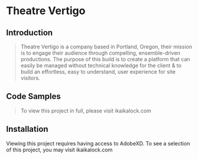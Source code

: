 # Theatre Vertigo

## Introduction

> Theatre Vertigo is a company based in Portland, Oregon, their mission is to engage their audience through compelling, ensemble-driven productions. The purpose of this build is to create a platform that can easily be managed without technical knowledge for the client & to build an effortless, easy to understand, user experience for site visitors.


## Code Samples

> To view this project in full, please visit ikaikalock.com

## Installation

Viewing this project requires having access to AdobeXD. To see a selection of this project, you may visit ikaikalock.com
